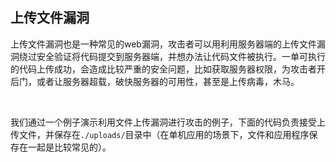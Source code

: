 ## 上传文件漏洞

上传文件漏洞也是一种常见的web漏洞，攻击者可以用利用服务器端的上传文件漏洞绕过安全验证将代码提交到服务器端，并想办法让代码文件被执行。一单可执行的代码上传成功，会造成比较严重的安全问题，比如获取服务器权限，为攻击者开后门，或者让服务器超载，破快服务器的可用性，甚至是上传病毒，木马。

​

​ 我们通过一个例子演示利用文件上传漏洞进行攻击的例子，下面的代码负责接受上传文件，并保存在`./uploads/`目录中（在单机应用的场景下，文件和应用程序保存在一起是比较常见的）。

